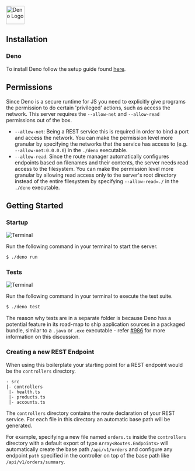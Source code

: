 <a href="https://deno.land"><img src="https://deno.land/logo.svg" alt="Deno Logo" width="50"/></a>

## Installation
### Deno
To install Deno follow the setup guide found [here](https://deno.land/#installation).

## Permissions
Since Deno is a secure runtime for JS you need to explicitly give programs the permission to do certain 'privileged' actions, such as access the network. This server requires the `--allow-net` and `--allow-read` permissions out of the box.

- `--allow-net`: Being a REST service this is required in order to bind a port and access the network. You can make the permission level more granular by specifying the networks that the service has access to (e.g. `--allow-net:0.0.0.0`) in the `./deno` executable.
- `--allow-read`: Since the route manager automatically configures endpoints based on filenames and their contents, the server needs read access to the filesystem. You can make the permission level more granular by allowing read access only to the server's root directory instead of the entire filesystem by specifying `--allow-read=./` in the `./deno` executable. 

## Getting Started

### Startup
<p align="left"><img src="https://s7.gifyu.com/images/Peek-2020-05-31-15-01.gif" alt="Terminal"/></p>

Run the following command in your terminal to start the server.

```bash
$ ./deno run
```

### Tests
<p align="left"><img src="https://s7.gifyu.com/images/Peek-2020-05-31-15-02.gif" alt="Terminal"/></p>

Run the following command in your terminal to execute the test suite.

```bash
$ ./deno test
```

The reason why tests are in a separate folder is because Deno has a potential feature in its road-map to ship application sources in a packaged bundle, similar to a `.java` or `.exe` executable - refer [#986](https://github.com/denoland/deno/issues/986) for more information on this discussion.

### Creating a new REST Endpoint
When using this boilerplate your starting point for a REST endpoint would be the `controllers` directory.

```
- src
|- controllers
 |- health.ts
 |- products.ts
 |- accounts.ts
```

The `controllers` directory contains the route declaration of your REST service. For each file in this directory an automatic base path will be generated. 

For example, specifying a new file named `orders.ts` inside the `controllers` directory with a default export of type `Array<Routes.Endpoints>` will automatically create the base path `/api/v1/orders` and configure any endpoint `path` specified in the controller on top of the base path like `/api/v1/orders/summary`.
